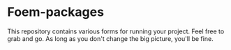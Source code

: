 # Foem-packages
This repository contains various forms for running your project. Feel free to grab and go. As long as you don't change the big picture, you'll be fine.
